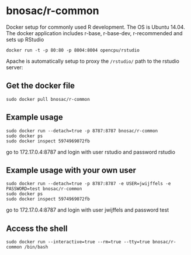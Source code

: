 bnosac/r-common
=================

Docker setup for commonly used R development. 
The OS is Ubuntu 14.04.
The docker application includes r-base, r-base-dev, r-recommended and sets up RStudio

    docker run -t -p 80:80 -p 8004:8004 opencpu/rstudio

Apache is automatically setup to proxy the `/rstudio/` path to the rstudio server:



Get the docker file
------------------------------

    sudo docker pull bnosac/r-common

Example usage
------------------------------

    sudo docker run --detach=true -p 8787:8787 bnosac/r-common
    sudo docker ps
    sudo docker inspect 5974969072fb

go to 172.17.0.4:8787 and login with user rstudio and password rstudio


Example usage with your own user
------------------------------------------------------------

    sudo docker run --detach=true -p 8787:8787 -e USER=jwijffels -e PASSWORD=test bnosac/r-common
    sudo docker ps
    sudo docker inspect 5974969072fb

go to 172.17.0.4:8787 and login with user jwijffels and password test

Access the shell 
------------------------------------------------------------

    sudo docker run --interactive=true --rm=true --tty=true bnosac/r-common /bin/bash
